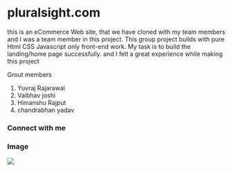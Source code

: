 # pluralsight.com
this is an eCommerce Web site, that we have cloned with my team members and I was a team member in this project. This group project builds with pure Html CSS Javascript only front-end work. My task is to build the landing/home page successfully. and I felt a great experience while making this project


Grout members
1) Yuvraj Rajarawal
2) Vaibhav joshi
3) Himanshu Rajput
4) chandrabhan yadav

<h3 align="left">Connect with me <a href="https://gearbestapp.netlify.app/l" target="blank"></a></h3>

<h3 align="left">Image</h3>
<p align="left"> <a href="" target="blank"><img src="https://static1.s123-cdn-static-a.com/uploads/6718581/400_631a1639cc498.png"/></a></p>

